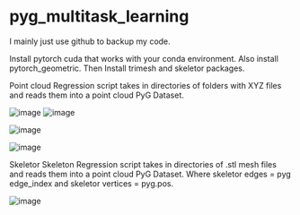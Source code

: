 # pyg_multitask_learning

I mainly just use github to backup my code.


Install pytorch cuda that works with your conda environment. Also install pytorch_geometric.
Then Install trimesh and skeletor packages.

Point cloud Regression script takes in directories of folders with XYZ files and reads them into a point cloud PyG Dataset.


![image](https://user-images.githubusercontent.com/46079516/177441575-77a14c5c-9eef-46b9-857c-fc6727bc29e3.png)
![image](https://user-images.githubusercontent.com/46079516/177441609-d9089f68-2ea5-41ad-b720-2b06fa0bcb09.png)

![image](https://user-images.githubusercontent.com/46079516/177441693-dd1a6a5b-df69-4c20-9775-0250bb10fff5.png)

![image](https://user-images.githubusercontent.com/46079516/177441654-3675a820-445a-4883-bdf2-0758ee386b1c.png)


Skeletor Skeleton Regression script takes in directories of .stl mesh files and reads them into a point cloud PyG Dataset. Where skeletor edges = pyg edge_index and skeletor vertices = pyg.pos.

![image](https://user-images.githubusercontent.com/46079516/177441522-cfd246c1-bfb7-4041-9d55-6d64a0705fe9.png)
